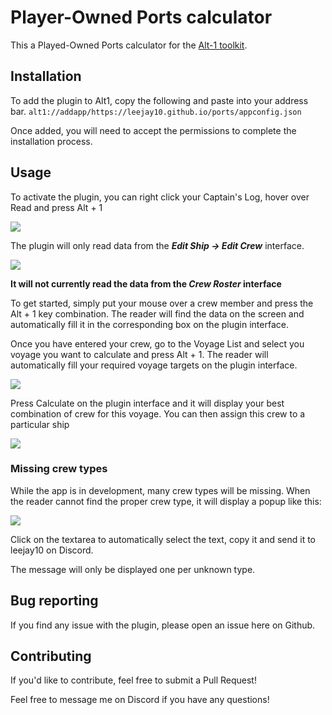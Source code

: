 # Player-Owned Ports calculator

This a Played-Owned Ports calculator for the [Alt-1 toolkit](https://runeapps.org/alt1).

## Installation

To add the plugin to Alt1, copy the following and paste into your address bar.
`alt1://addapp/https://leejay10.github.io/ports/appconfig.json`

Once added, you will need to accept the permissions to complete the installation process.

## Usage
To activate the plugin, you can right click your Captain's Log, hover over Read and press Alt + 1

![](https://i.imgur.com/MZj4bXW.png)

The plugin will only read data from the **_Edit Ship -> Edit Crew_** interface.

![](https://i.imgur.com/562pcU1.png)

**It will not currently read the data from the _Crew Roster_ interface**

To get started, simply put your mouse over a crew member and press the Alt + 1 key combination. The reader will find the data on the screen and automatically fill it in the corresponding box on the plugin interface.

Once you have entered your crew, go to the Voyage List and select you voyage you want to calculate and press Alt + 1. The reader will automatically fill your required voyage targets on the plugin interface. 

![](https://i.imgur.com/kmdKUCa.png)

Press Calculate on the plugin interface and it will display your best combination of crew for this voyage. You can then assign this crew to a particular ship

![](https://i.imgur.com/5JBs1mr.png)

### Missing crew types

While the app is in development, many crew types will be missing. When the reader cannot find the proper crew type, it will display a popup like this: 

![](https://i.imgur.com/8WgRHpP.png)

Click on the textarea to automatically select the text, copy it and send it to leejay10 on Discord.

The message will only be displayed one per unknown type.

## Bug reporting

If you find any issue with the plugin, please open an issue here on Github.

## Contributing

If you'd like to contribute, feel free to submit a Pull Request!

Feel free to message me on Discord if you have any questions!
